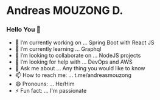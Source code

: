 # Andreas MOUZONG D.

### Hello You 👋


- 🔭 I’m currently working on ... Spring Boot with React JS
- 🌱 I’m currently learning ... Graphql
- 👯 I’m looking to collaborate on ... NodeJS projects
- 🤔 I’m looking for help with ... DevOps and AWS
- 💬 Ask me about ... Any thing you would like to know
- 📫 How to reach me: ... t.me/andreasmouzong
- 😄 Pronouns: ... He/Him
- ⚡ Fun fact: ... I'm passionate
